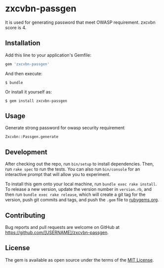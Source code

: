 # zxcvbn-passgen

It is used for generating password that meet OWASP requirement. zxcvbn score is 4.

## Installation

Add this line to your application's Gemfile:

```ruby
gem 'zxcvbn-passgen'
```

And then execute:

    $ bundle

Or install it yourself as:

    $ gem install zxcvbn-passgen

## Usage

Generate strong password for owasp security requirement

    Zxcvbn::Passgen.generate

## Development

After checking out the repo, run `bin/setup` to install dependencies. Then, run `rake spec` to run the tests. You can also run `bin/console` for an interactive prompt that will allow you to experiment.

To install this gem onto your local machine, run `bundle exec rake install`. To release a new version, update the version number in `version.rb`, and then run `bundle exec rake release`, which will create a git tag for the version, push git commits and tags, and push the `.gem` file to [rubygems.org](https://rubygems.org).

## Contributing

Bug reports and pull requests are welcome on GitHub at https://github.com/[USERNAME]/zxcvbn-passgen.


## License

The gem is available as open source under the terms of the [MIT License](http://opensource.org/licenses/MIT).

